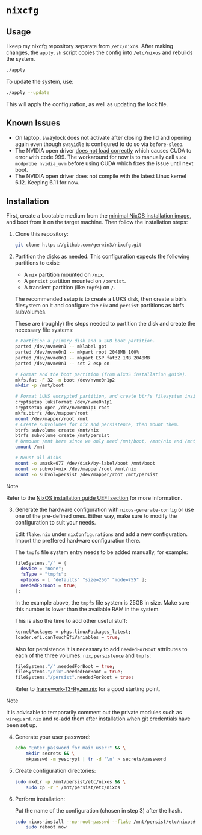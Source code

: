 # `nixcfg`

## Usage

I keep my nixcfg repository separate from `/etc/nixos`. After making changes, the `apply.sh` script copies the config into `/etc/nixos` and rebuilds the system.

```sh
./apply
```

To update the system, use:

```sh
./apply --update
```

This will apply the configuration, as well as updating the lock file.

## Known Issues

* On laptop, swaylock does not activate after closing the lid and opening again even though `swayidle` is configured to do so via `before-sleep`.
* The NVIDIA open driver [does not load correctly](https://github.com/NixOS/nixpkgs/issues/334180) which causes CUDA to error with code 999. The workaround for now is to manually call `sudo modprobe nvidia_uvm` before using CUDA which fixes the issue until next boot.
* The NVIDIA open driver does not compile with the latest Linux kernel 6.12. Keeping 6.11 for now.

## Installation

First, create a bootable medium from the [minimal NixOS installation image](https://nixos.org/download/), and boot from it on the target machine. Then follow the installation steps:

1. Clone this repository:

    ```bash
    git clone https://github.com/gerwin3/nixcfg.git
    ```

2. Partition the disks as needed. This configuration expects the following
   partitions to exist:

   * A `nix` partition mounted on `/nix`.
   * A `persist` partition mounted on `/persist`.
   * A transient partition (like `tmpfs`) on `/`.

   The recommended setup is to create a LUKS disk, then create a btrfs
   filesystem on it and configure the `nix` and `persist` partitions as btrfs
   subvolumes.

   These are (roughly) the steps needed to partition the disk and create the
   necessary file systems:
   
    ```bash
    # Partition a primary disk and a 2GB boot partition.
    parted /dev/nvme0n1 -- mklabel gpt
    parted /dev/nvme0n1 -- mkpart root 2048MB 100%
    parted /dev/nvme0n1 -- mkpart ESP fat32 1MB 2048MB
    parted /dev/nvme0n1 -- set 2 esp on

    # Format and the boot partition (from NixOS installation guide).
    mkfs.fat -F 32 -n boot /dev/nvme0n1p2
    mkdir -p /mnt/boot

    # Format LUKS encrypted partition, and create btrfs filesystem inside it.
    cryptsetup luksFormat /dev/nvme0n1p1
    cryptsetup open /dev/nvme0n1p1 root
    mkfs.btrfs /dev/mapper/root
    mount /dev/mapper/root /mnt
    # Create subvolumes for nix and persistence, then mount them.
    btrfs subvolume create /mnt/nix
    btrfs subvolume create /mnt/persist
    # Unmount /mnt here since we only need /mnt/boot, /mnt/nix and /mnt/persist
    umount /mnt

    # Mount all disks
    mount -o umask=077 /dev/disk/by-label/boot /mnt/boot
    mount -o subvol=nix /dev/mapper/root /mnt/nix
    mount -o subvol=persist /dev/mapper/root /mnt/persist
    ```

> [!NOTE]
> Refer to the [NixOS installation guide UEFI section](https://nixos.org/manual/nixos/stable/#sec-installation-manual-partitioning-UEFI)
> for more information.

3. Generate the hardware configuration with `nixos-generate-config` or use one
   of the pre-defined ones. Either way, make sure to modify the configuration
   to suit your needs.

   Edit `flake.nix` under `nixConfigurations` and add a new configuration.
   Import the preffered hardware configuration there.

   The `tmpfs` file system entry needs to be added manually, for example:

    ```nix
    fileSystems."/" = {
      device = "none";
      fsType = "tmpfs";
      options = [ "defaults" "size=25G" "mode=755" ];
      neededForBoot = true;
    };
    ```

   In the example above, the `tmpfs` file system is 25GB in size. Make sure
   this number is lower than the available RAM in the system.

   This is also the time to add other useful stuff:

    ```nix
    kernelPackages = pkgs.linuxPackages_latest;
    loader.efi.canTouchEfiVariables = true;
    ```

   Also for persistence it is necessary to add `neededForBoot` attributes to
   each of the three volumes: `nix`, `persistence` and `tmpfs`:

    ```nix
    fileSystems."/".neededForBoot = true;
    fileSystems."/nix".neededForBoot = true;
    fileSystems."/persist".neededForBoot = true;
    ```

   Refer to [framework-13-Ryzen.nix](./nixos/hardware/framework-13-Ryzen.nix) for
   a good starting point.

> [!NOTE]
> It is advisable to temporarily comment out the private modules such
> as `wireguard.nix` and re-add them after installation when git credentials
> have been set up.

4. Generate your user password:

    ```bash
    echo "Enter password for main user:" && \
        mkdir secrets && \
        mkpasswd -m yescrypt | tr -d '\n' > secrets/password
    ```

5. Create configuration directories:

    ```bash
    sudo mkdir -p /mnt/persist/etc/nixos && \
        sudo cp -r * /mnt/persist/etc/nixos
    ```

6. Perform installation:

    Put the name of the configuration (chosen in step 3) after the hash.

    ```bash
    sudo nixos-install --no-root-passwd --flake /mnt/persist/etc/nixos#system && \
        sudo reboot now
    ```
